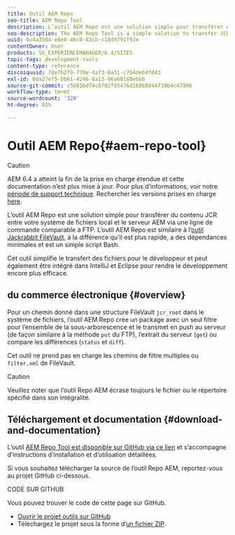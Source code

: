 ```yaml
---
title: Outil AEM Repo
seo-title: AEM Repo Tool
description: L’outil AEM Repo est une solution simple pour transférer du contenu JCR entre votre système de fichiers local et le serveur AEM via une ligne de commande comparable à FTP. L’outil AEM Repo est similaire à l’outil Jackrabbit FileVault, à la différence qu’il est plus rapide, a des dépendances minimales et est un simple script Bash.
seo-description: The AEM Repo Tool is a simple solution to transfer JCR content between your local filesystem and the AEM server via the command line comparable to FTP. The AEM Repo Tool is similar to the Jackrabbit FileVault tool, but is faster, has minimal dependencies, and is a simple bash script.
uuid: 6c4a3504-e8e8-46c0-83cb-c18d9791f93e
contentOwner: User
products: SG_EXPERIENCEMANAGER/6.4/SITES
topic-tags: development-tools
content-type: reference
discoiquuid: 7de7b2f9-770e-4af3-8a31-c7b4de64fd43
exl-id: 8da27ef5-bb61-4246-8a13-96a60188ebbb
source-git-commit: c5b816d74c6f02f85476d16868844f39b4c47996
workflow-type: tm+mt
source-wordcount: '320'
ht-degree: 82%

---
```


# Outil AEM Repo{#aem-repo-tool}

>[!CAUTION]
>
>AEM 6.4 a atteint la fin de la prise en charge étendue et cette documentation n’est plus mise à jour. Pour plus d’informations, voir notre [période de support technique](https://helpx.adobe.com/fr/support/programs/eol-matrix.html). Rechercher les versions prises en charge [here](https://experienceleague.adobe.com/docs/?lang=fr).

L’outil AEM Repo est une solution simple pour transférer du contenu JCR entre votre système de fichiers local et le serveur AEM via une ligne de commande comparable à FTP. L’outil AEM Repo est similaire à l’[outil Jackrabbit FileVault](/help/sites-developing/ht-vlttool.md), à la différence qu’il est plus rapide, a des dépendances minimales et est un simple script Bash.

Cet outil simplifie le transfert des fichiers pour le développeur et peut également être intégré dans IntelliJ et Eclipse pour rendre le développement encore plus efficace.

## du commerce électronique {#overview}

Pour un chemin donné dans une structure FileVault `jcr_root` dans le système de fichiers, l’outil AEM Repo crée un package avec un seul filtre pour l’ensemble de la sous-arborescence et le transmet en push au serveur (de façon similaire à la méthode `put` du FTP), l’extrait du serveur (`get`) ou compare les différences (`status` et `diff`).

Cet outil ne prend pas en charge les chemins de filtre multiples ou `filter.xml` de FileVault.

>[!CAUTION]
>
>Veuillez noter que l’outil Repo AEM écrase toujours le fichier ou le répertoire spécifié dans son intégralité.

## Téléchargement et documentation {#download-and-documentation}

L’outil [AEM Repo Tool est disponible sur GitHub via ce lien](https://github.com/Adobe-Marketing-Cloud/tools/tree/master/repo) et s’accompagne d’instructions d’installation et d’utilisation détaillées.

Si vous souhaitez télécharger la source de l’outil Repo AEM, reportez-vous au projet GitHub ci-dessous.

CODE SUR GITHUB

Vous pouvez trouver le code de cette page sur GitHub.

* [Ouvrir le projet outils sur GitHub](https://github.com/Adobe-Marketing-Cloud/tools)
* Téléchargez le projet sous la forme d’[un fichier ZIP](https://github.com/Adobe-Marketing-Cloud/tools/archive/master.zip).
